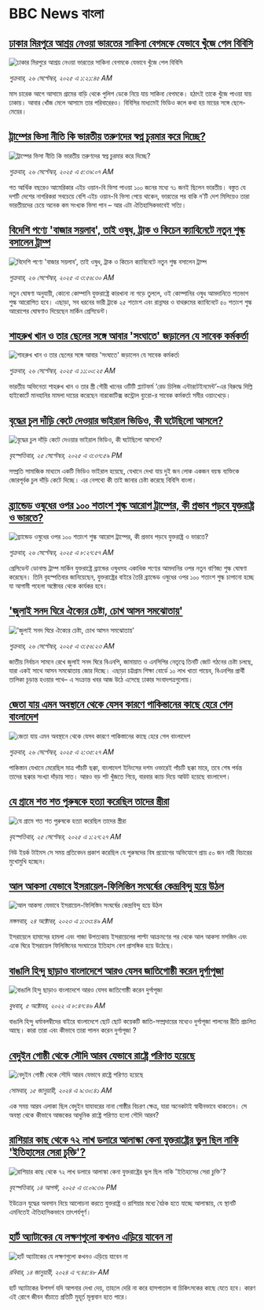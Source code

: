 # BBC News বাংলা## [ঢাকার মিরপুরে আশ্রয় নেওয়া ভারতের সাকিনা বেগমকে যেভাবে খুঁজে পেল বিবিসি ](https://www.bbc.com/bengali/articles/cddmg72zjgjo?at_medium=RSS&at_campaign=rss?at_campaign=githubrss)![ঢাকার মিরপুরে আশ্রয় নেওয়া ভারতের সাকিনা বেগমকে যেভাবে খুঁজে পেল বিবিসি ](https://ichef.bbci.co.uk/ace/ws/240/cpsprodpb/4755/live/6c2f43f0-9a30-11f0-928c-71dbb8619e94.jpg)_শুক্রবার, ২৬ সেপ্টেম্বর, ২০২৫ এ ১:২১:৪৫ AM_মাস চারেক আগে আসামে গ্রামের বাড়ি থেকে পুলিশ ডেকে নিয়ে যায় সাকিনা বেগমকে। হঠাৎই তাকে খুঁজে পাওয়া যায় ঢাকায়। আবার খোঁজ মেলে আসামে তার পরিবারেরও। বিবিসির মাধ্যমেই ভিডিও কলে কথা হয় মায়ের সঙ্গে ছেলে-মেয়ের।## [ট্রাম্পের ভিসা নীতি কি ভারতীয় তরুণদের স্বপ্ন চুরমার করে দিচ্ছে?](https://www.bbc.com/bengali/articles/cm2z14m91kjo?at_medium=RSS&at_campaign=rss?at_campaign=githubrss)![ট্রাম্পের ভিসা নীতি কি ভারতীয় তরুণদের স্বপ্ন চুরমার করে দিচ্ছে?](https://ichef.bbci.co.uk/ace/ws/240/cpsprodpb/521f/live/1a2681a0-992b-11f0-928c-71dbb8619e94.jpg)_শুক্রবার, ২৬ সেপ্টেম্বর, ২০২৫ এ ৫:৩৯:০৭ AM_গত আর্থিক বছরেও আমেরিকার এইচ ওয়ান-বি ভিসা পাওয়া ১০০ জনের মধ্যে ৭১ জনই ছিলেন ভারতীয়। বস্তুত যে দশটি দেশের নাগরিকরা সবচেয়ে বেশি এইচ ওয়ান-বি ভিসা পেয়ে থাকেন, ভারতের পর বাকি ন'টি দেশ মিলিয়েও তারা ভারতীয়দের চেয়ে অনেক কম সংখ্যক ভিসা পান – আর এটা ঐতিহাসিকভাবেই সত্যি।## [বিদেশি পণ্যে 'বাজার সয়লাব', তাই ওষুধ, ট্রাক ও কিচেন ক্যাবিনেটে নতুন শুল্ক বসালেন ট্রাম্প](https://www.bbc.com/bengali/articles/c15k0vl8ez7o?at_medium=RSS&at_campaign=rss?at_campaign=githubrss)![বিদেশি পণ্যে 'বাজার সয়লাব', তাই ওষুধ, ট্রাক ও কিচেন ক্যাবিনেটে নতুন শুল্ক বসালেন ট্রাম্প](https://ichef.bbci.co.uk/ace/ws/240/cpsprodpb/b912/live/996ceb40-9a87-11f0-928c-71dbb8619e94.jpg)_শুক্রবার, ২৬ সেপ্টেম্বর, ২০২৫ এ ৩:৫৬:৩০ AM_নতুন ঘোষণা অনুযায়ী, কোনো কোম্পানি যুক্তরাষ্ট্রে কারখানা না গড়ে তুললে, ওই কোম্পানির ওষুধ আমদানিতে শতভাগ শুল্ক আরোপিত হবে। এছাড়া, সব ধরনের ভারী ট্রাকে ২৫ শতাংশ এবং রান্নাঘর ও বাথরুমের ক্যাবিনেটে ৫০ শতাংশ শুল্ক আরোপের ঘোষণাও দিয়েছেন মার্কিন প্রেসিডেন্ট।## [শাহরুখ খান ও তার ছেলের সঙ্গে আবার 'সংঘাতে' জড়ালেন যে সাবেক কর্মকর্তা](https://www.bbc.com/bengali/articles/cwy9n9x9zz5o?at_medium=RSS&at_campaign=rss?at_campaign=githubrss)![শাহরুখ খান ও তার ছেলের সঙ্গে আবার 'সংঘাতে' জড়ালেন যে সাবেক কর্মকর্তা](https://ichef.bbci.co.uk/ace/ws/240/cpsprodpb/e466/live/c8982d60-9ac0-11f0-928c-71dbb8619e94.jpg)_শুক্রবার, ২৬ সেপ্টেম্বর, ২০২৫ এ ১১:০০:২৫ AM_ভারতীয় অভিনেতা শাহরুখ খান ও তার স্ত্রী গৌরী খানের ওটিটি প্ল্যাটফর্ম ‘রেড চিলিজ এন্টারটেইনমেন্ট’-এর বিরুদ্ধে দিল্লি হাইকোর্টে মানহানির মামলা দায়ের করেছেন নারকোটিক্স কন্ট্রোল ব্যুরো-র সাবেক কর্মকর্তা সমীর ওয়াংখেড়ে।## [বৃদ্ধের চুল দাঁড়ি কেটে দেওয়ার ভাইরাল ভিডিও, কী ঘটেছিলো আসলে?](https://www.bbc.com/bengali/articles/cn8318np982o?at_medium=RSS&at_campaign=rss?at_campaign=githubrss)![বৃদ্ধের চুল দাঁড়ি কেটে দেওয়ার ভাইরাল ভিডিও, কী ঘটেছিলো আসলে?](https://ichef.bbci.co.uk/ace/ws/240/cpsprodpb/deb1/live/d6cf0300-9a1f-11f0-89b7-f92e020b4774.jpg)_বৃহস্পতিবার, ২৫ সেপ্টেম্বর, ২০২৫ এ ৩:৩৭:৫৯ PM_সম্প্রতি সামাজিক মাধ্যমে একটি ভিডিও ভাইরাল হয়েছে, যেখানে দেখা যায় দুই জন লোক একজন বয়স্ক ব্যক্তিকে জোরপূর্বক চুল দাঁড়ি কেটে দিচ্ছে। এর নেপথ্যে কী তাই জানার চেষ্টা করেছে বিবিসি বাংলা।## [ব্র্যান্ডেড ওষুধের ওপর ১০০ শতাংশ শুল্ক আরোপ ট্রাম্পের, কী প্রভাব পড়বে যুক্তরাষ্ট্র ও ভারতে?](https://www.bbc.com/bengali/articles/czdjqv95y31o?at_medium=RSS&at_campaign=rss?at_campaign=githubrss)![ব্র্যান্ডেড ওষুধের ওপর ১০০ শতাংশ শুল্ক আরোপ ট্রাম্পের, কী প্রভাব পড়বে যুক্তরাষ্ট্র ও ভারতে?](https://ichef.bbci.co.uk/ace/ws/240/cpsprodpb/bcd1/live/15ba5c80-9aad-11f0-92db-77261a15b9d2.jpg)_শুক্রবার, ২৬ সেপ্টেম্বর, ২০২৫ এ ৮:২৭:৫৭ AM_প্রেসিডেন্ট ডোনাল্ড ট্রাম্প মার্কিন যুক্তরাষ্ট্রে ব্র্যান্ডের ওষুধসহ একাধিক পণ্যের আমদানির ওপর নতুন বাণিজ্য শুল্ক ঘোষণা করেছেন। তিনি বৃহস্পতিবার জানিয়েছেন, যুক্তরাষ্ট্রের বাইরে তৈরি ব্র্যান্ডেড ওষুধের ওপর ১০০ শতাংশ শুল্ক চাপানো হচ্ছে যা আগামী পহেলা অক্টোবর থেকে কার্যকর হবে।## ['জুলাই সনদ ঘিরে ঐক্যের চেষ্টা, চোখ আসন সমঝোতায়'](https://www.bbc.com/bengali/articles/c4gkr8k5676o?at_medium=RSS&at_campaign=rss?at_campaign=githubrss)!['জুলাই সনদ ঘিরে ঐক্যের চেষ্টা, চোখ আসন সমঝোতায়'](https://ichef.bbci.co.uk/ace/ws/240/cpsprodpb/95e2/live/21b519d0-9a85-11f0-a64c-235ee04911fb.jpg)_শুক্রবার, ২৬ সেপ্টেম্বর, ২০২৫ এ ৩:৫৬:২৩ AM_জাতীয় নির্বাচন সামনে রেখে জুলাই সনদ ঘিরে বিএনপি, জামায়াত ও এনসিপির নেতৃত্বে তিনটি জোট গঠনের চেষ্টা চলছে, যারা একই সাথে আসন সমঝোতায় জোর দিচ্ছে। এছাড়া চট্টগ্রাম শিক্ষা বোর্ডে ১০ লাখ খাতা গায়েব, বিএনপির প্রার্থী তালিকা চূড়ান্ত হওয়ার পথে– এ সংক্রান্ত খবর আজ উঠে এসেছে ঢাকার সংবাদপত্রগুলোয়।## [জেতা যায় এমন অবস্থানে থেকে যেসব কারণে পাকিস্তানের কাছে হেরে গেল বাংলাদেশ](https://www.bbc.com/bengali/articles/c0ezrnjwl84o?at_medium=RSS&at_campaign=rss?at_campaign=githubrss)![জেতা যায় এমন অবস্থানে থেকে যেসব কারণে পাকিস্তানের কাছে হেরে গেল বাংলাদেশ](https://ichef.bbci.co.uk/ace/ws/240/cpsprodpb/2ec7/live/fcfcca70-9a4d-11f0-92db-77261a15b9d2.jpg)_শুক্রবার, ২৬ সেপ্টেম্বর, ২০২৫ এ ২:৩৫:২৭ AM_পাকিস্তান যেখানে মেরেছিল মাত্র পাঁচটি ছক্কা, বাংলাদেশ ইনিংসের দশম ওভারেই পাঁচটি ছক্কা মারে, তবে শেষ পর্যন্ত তাদের ছক্কার সংখ্যা দাঁড়ায় সাত। আরও বড় শট খুঁজতে গিয়ে, বারবার ক্যাচ দিয়ে আউট হয়েছে বাংলাদেশ।## [যে গ্রামে শত শত পুরুষকে হত্যা করেছিল তাদের স্ত্রীরা](https://www.bbc.com/bengali/articles/cpw1kdky0qwo?at_medium=RSS&at_campaign=rss?at_campaign=githubrss)![যে গ্রামে শত শত পুরুষকে হত্যা করেছিল তাদের স্ত্রীরা](https://ichef.bbci.co.uk/ace/ws/240/cpsprodpb/21a7/live/1c168840-991f-11f0-858a-a904eacbef23.jpg)_বৃহস্পতিবার, ২৫ সেপ্টেম্বর, ২০২৫ এ ১:২৭:২৭ AM_নিউ ইয়র্ক টাইমস সে সময় প্রতিবেদন প্রকাশ করেছিল যে পুরুষদের বিষ প্রয়োগের অভিযোগে প্রায় ৫০ জন নারী বিচারের মুখোমুখি হচ্ছেন।## [আল আকসা যেভাবে ইসরায়েল-ফিলিস্তিন সংঘর্ষের কেন্দ্রবিন্দু হয়ে উঠল](https://www.bbc.com/bengali/articles/cw9v2vr7jdpo?at_medium=RSS&at_campaign=rss?at_campaign=githubrss)![আল আকসা যেভাবে ইসরায়েল-ফিলিস্তিন সংঘর্ষের কেন্দ্রবিন্দু হয়ে উঠল](https://ichef.bbci.co.uk/ace/ws/240/cpsprodpb/29c7/live/de7fe310-71b0-11ee-b315-7d1db3f558c6.jpg)_মঙ্গলবার, ২৪ অক্টোবর, ২০২৩ এ ১:৩৩:৪৯ AM_ইসরায়েলে হামাসের হামলা এবং গাজা উপত্যকায় ইসরায়েলের পাল্টা আক্রমণের পর থেকে আল আকসা মসজিদ এবং একে ঘিরে ইসরায়েল ফিলিস্তিনের সংঘাতের ইতিহাস বেশ প্রাসঙ্গিক হয়ে উঠেছে।## [বাঙালি হিন্দু ছাড়াও বাংলাদেশে আরও যেসব জাতিগোষ্ঠী করেন দুর্গাপূজা](https://www.bbc.com/bengali/news-63121153?at_medium=RSS&at_campaign=rss?at_campaign=githubrss)![বাঙালি হিন্দু ছাড়াও বাংলাদেশে আরও যেসব জাতিগোষ্ঠী করেন দুর্গাপূজা](https://ichef.bbci.co.uk/ace/standard/240/cpsprodpb/85EF/production/_126978243_tripura.jpg)_বুধবার, ৫ অক্টোবর, ২০২২ এ ৮:৪৭:৪৬ AM_বাঙালি হিন্দু ধর্মাবলম্বীদের বাইরে বাংলাদেশে ছোট ছোট কয়েকটি জাতি-সম্প্রদায়ের মধ্যেও দুর্গাপূজা পালনের রীতি প্রচলিত আছে। কারা তারা এবং কীভাবে তারা পালন করেন দুর্গাপূজা ?## [বেদুইন গোষ্ঠী থেকে সৌদি আরব যেভাবে রাষ্ট্রে পরিণত হয়েছে](https://www.bbc.com/bengali/articles/cv245k80eyyo?at_medium=RSS&at_campaign=rss?at_campaign=githubrss)![বেদুইন গোষ্ঠী থেকে সৌদি আরব যেভাবে রাষ্ট্রে পরিণত হয়েছে](https://ichef.bbci.co.uk/ace/ws/240/cpsprodpb/a416/live/85d0e1a0-a226-11ee-bfd7-bb32476b6a5c.jpg)_সোমবার, ১৫ জানুয়ারী, ২০২৪ এ ৯:৩০:৪১ AM_এক সময় আরব এলাকা ছিল বেদুইন যাযাবরের নানা গোষ্ঠীর বিচরণ ক্ষেত্র, যারা অনেকটাই স্বাধীনভাবে থাকতেন। সে অবস্থা থেকে কীভাবে আজকের আধুনিক রাষ্ট্রে পরিণত হলো সৌদি আরব?## [রাশিয়ার কাছ থেকে ৭২ লাখ ডলারে আলাস্কা কেনা যুক্তরাষ্ট্রের ভুল ছিল নাকি 'ইতিহাসের সেরা চুক্তি'?](https://www.bbc.com/bengali/articles/c2kzpq131nzo?at_medium=RSS&at_campaign=rss?at_campaign=githubrss)![রাশিয়ার কাছ থেকে ৭২ লাখ ডলারে আলাস্কা কেনা যুক্তরাষ্ট্রের ভুল ছিল নাকি 'ইতিহাসের সেরা চুক্তি'?](https://ichef.bbci.co.uk/ace/ws/240/cpsprodpb/72b4/live/8b981eb0-78ed-11f0-8071-1788c7e8ae0e.jpg)_বৃহস্পতিবার, ১৪ আগস্ট, ২০২৫ এ ৩:০৯:৩৬ PM_ইউক্রেন যুদ্ধের অবসান নিয়ে আলোচনা করতে যুক্তরাষ্ট্র ও রাশিয়ার মধ্যে বৈঠক হতে যাচ্ছে আলাস্কায়, যে স্থানটি এমনিতেই ঐতিহাসিকভাবে তাৎপর্যপূর্ণ।## [হার্ট অ্যাটাকের যে লক্ষণগুলো কখনও এড়িয়ে যাবেন না](https://www.bbc.com/bengali/articles/c72yqzd5q1jo?at_medium=RSS&at_campaign=rss?at_campaign=githubrss)![হার্ট অ্যাটাকের যে লক্ষণগুলো কখনও এড়িয়ে যাবেন না](https://ichef.bbci.co.uk/ace/ws/240/cpsprodpb/d550/live/00b4c4d0-a31d-11ee-a161-25dd32717e28.jpg)_রবিবার, ১৪ জানুয়ারী, ২০২৪ এ ৭:৪৫:৪৮ AM_হার্ট অ্যাটাকের উপসর্গ যদি আপনার দেখা দেয়, তাহলে দেরি না করে হাসপাতাল বা চিকিৎসকের কাছে যেতে হবে। কারণ এই রোগে জীবন বাঁচাতে প্রতিটি মুহূর্ত মূল্যবান হতে পারে।